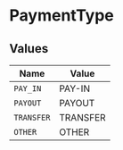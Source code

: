 # PaymentType


## Values

| Name       | Value      |
| ---------- | ---------- |
| `PAY_IN`   | PAY-IN     |
| `PAYOUT`   | PAYOUT     |
| `TRANSFER` | TRANSFER   |
| `OTHER`    | OTHER      |